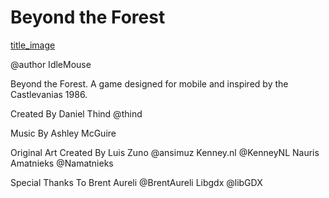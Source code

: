 # Beyond the Forest

[title_image](https://github.com/danielthind/Beyond-the-Forest/tree/main/release/logo.png)

@author  IdleMouse

Beyond the Forest. A game designed for mobile and inspired by the Castlevanias 1986.



Created By
Daniel Thind @thind

Music By
Ashley McGuire

Original Art Created By
Luis Zuno @ansimuz
Kenney.nl @KenneyNL
Nauris Amatnieks @Namatnieks

Special Thanks To
Brent Aureli @BrentAureli
Libgdx @libGDX
